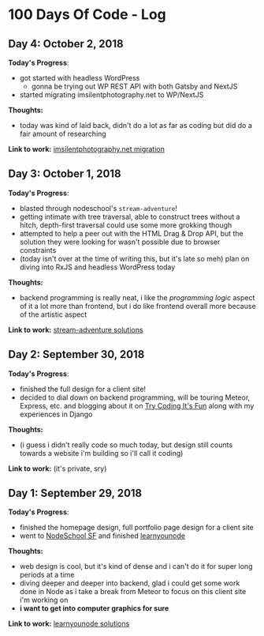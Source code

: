 # 100 Days Of Code - Log

## Day 4: October 2, 2018

**Today's Progress**:

- got started with headless WordPress
  - gonna be trying out WP REST API with both Gatsby and NextJS
- started migrating imsilentphotography.net to WP/NextJS

**Thoughts:**

- today was kind of laid back, didn't do a lot as far as coding but did do a fair amount of researching

**Link to work:** [imsilentphotography.net migration](https://github.com/radotreyes/im-silent-photography)

## Day 3: October 1, 2018

**Today's Progress**:

- blasted through nodeschool's `stream-adventure`!
- getting intimate with tree traversal, able to construct trees without a hitch, depth-first traversal could use some more grokking though
- attempted to help a peer out with the HTML Drag & Drop API, but the solution they were looking for wasn't possible due to browser constraints
- (today isn't over at the time of writing this, but it's late so meh) plan on diving into RxJS and headless WordPress today

**Thoughts:**

- backend programming is really neat, i like the _programming logic_ aspect of it a lot more than frontend, but i do like frontend overall more because of the artistic aspect

**Link to work:** [stream-adventure solutions](https://github.com/radotreyes/learnyounode)

## Day 2: September 30, 2018

**Today's Progress**:

- finished the full design for a client site!
- decided to dial down on backend programming, will be touring Meteor, Express, etc. and blogging about it on [Try Coding It's Fun](https://trycodingitsfun.com) along with my experiences in Django

**Thoughts:**

- (i guess i didn't really code so much today, but design still counts towards a website i'm building so i'll call it coding)

**Link to work:** (it's private, sry)

## Day 1: September 29, 2018

**Today's Progress**:

- finished the homepage design, full portfolio page design for a client site
- went to [NodeSchool SF](https://twitter.com/nodeschoolsf) and finished [learnyounode](https://www.github.com/workshopper/learnyounode)

**Thoughts:**

- web design is cool, but it's kind of dense and i can't do it for super long periods at a time
- diving deeper and deeper into backend, glad i could get some work done in Node as i take a break from Meteor to focus on this client site i'm working on
- **i want to get into computer graphics for sure**

**Link to work:** [learnyounode solutions](https://github.com/radotreyes/learnyounode)
